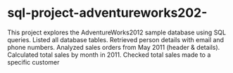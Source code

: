 # sql-project-adventureworks202-
This project explores the AdventureWorks2012 sample database using SQL queries.  Listed all database tables.  Retrieved person details with email and phone numbers.  Analyzed sales orders from May 2011 (header &amp; details).  Calculated total sales by month in 2011.  Checked total sales made to a specific customer
